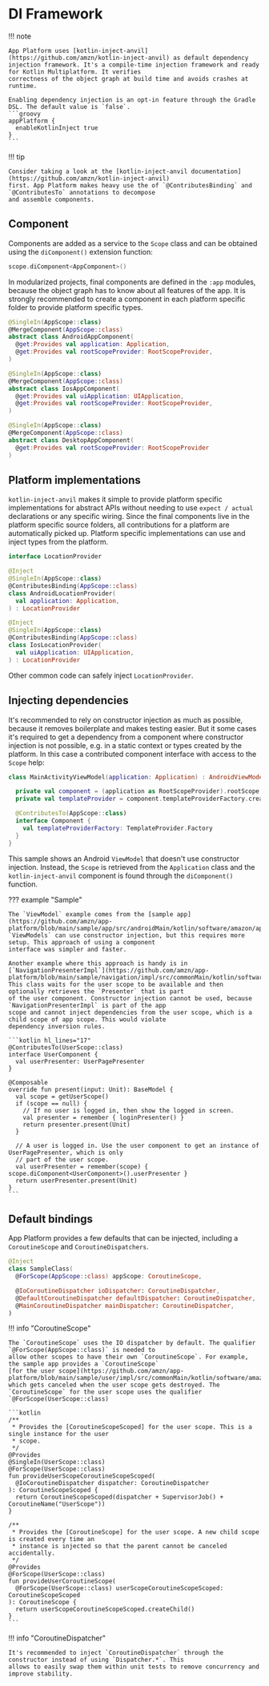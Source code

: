 # DI Framework

!!! note

    App Platform uses [kotlin-inject-anvil](https://github.com/amzn/kotlin-inject-anvil) as default dependency
    injection framework. It's a compile-time injection framework and ready for Kotlin Multiplatform. It verifies
    correctness of the object graph at build time and avoids crashes at runtime.

    Enabling dependency injection is an opt-in feature through the Gradle DSL. The default value is `false`.
    ```groovy
    appPlatform {
      enableKotlinInject true
    }
    ```

!!! tip

    Consider taking a look at the [kotlin-inject-anvil documentation](https://github.com/amzn/kotlin-inject-anvil)
    first. App Platform makes heavy use the of `@ContributesBinding` and `@ContributesTo` annotations to decompose
    and assemble components.

## Component

Components are added as a service to the `Scope` class and can be obtained using the `diComponent()` extension
function:

```kotlin
scope.diComponent<AppComponent>()
```

In modularized projects, final components are defined in the `:app` modules, because the object graph has to
know about all features of the app. It is strongly recommended to create a component in each platform specific
folder to provide platform specific types.

```kotlin title="androidMain"
@SingleIn(AppScope::class)
@MergeComponent(AppScope::class)
abstract class AndroidAppComponent(
  @get:Provides val application: Application,
  @get:Provides val rootScopeProvider: RootScopeProvider,
)
```

```kotlin title="iosMain"
@SingleIn(AppScope::class)
@MergeComponent(AppScope::class)
abstract class IosAppComponent(
  @get:Provides val uiApplication: UIApplication,
  @get:Provides val rootScopeProvider: RootScopeProvider,
)
```

```kotlin title="desktopMain"
@SingleIn(AppScope::class)
@MergeComponent(AppScope::class)
abstract class DesktopAppComponent(
  @get:Provides val rootScopeProvider: RootScopeProvider
)
```

## Platform implementations

`kotlin-inject-anvil` makes it simple to provide platform specific implementations for abstract APIs without needing
to use `expect / actual` declarations or any specific wiring. Since the final components live in the platform specific
source folders, all contributions for a platform are automatically picked up. Platform specific implementations can
use and inject types from the platform.

```kotlin title="commonMain"
interface LocationProvider
```

```kotlin title="androidMain"
@Inject
@SingleIn(AppScope::class)
@ContributesBinding(AppScope::class)
class AndroidLocationProvider(
  val application: Application,
) : LocationProvider
```

```kotlin title="iosMain"
@Inject
@SingleIn(AppScope::class)
@ContributesBinding(AppScope::class)
class IosLocationProvider(
  val uiApplication: UIApplication,
) : LocationProvider
```

Other common code can safely inject `LocationProvider`.

## Injecting dependencies

It's recommended to rely on constructor injection as much as possible, because it removes boilerplate and makes
testing easier. But it some cases it's required to get a dependency from a component where constructor injection
is not possible, e.g. in a static context or types created by the platform. In this case a contributed component
interface with access to the `Scope` help:

```kotlin
class MainActivityViewModel(application: Application) : AndroidViewModel(application) {

  private val component = (application as RootScopeProvider).rootScope.diComponent<Component>()
  private val templateProvider = component.templateProviderFactory.createTemplateProvider()

  @ContributesTo(AppScope::class)
  interface Component {
    val templateProviderFactory: TemplateProvider.Factory
  }
}
```

This sample shows an Android `ViewModel` that doesn't use constructor injection. Instead, the `Scope` is retrieved
from the `Application` class and the `kotlin-inject-anvil` component is found through the `diComponent()` function.

??? example "Sample"

    The `ViewModel` example comes from the [sample app](https://github.com/amzn/app-platform/blob/main/sample/app/src/androidMain/kotlin/software/amazon/app/platform/sample/MainActivityViewModel.kt).
    `ViewModels` can use constructor injection, but this requires more setup. This approach of using a component
    interface was simpler and faster.

    Another example where this approach is handy is in [`NavigationPresenterImpl`](https://github.com/amzn/app-platform/blob/main/sample/navigation/impl/src/commonMain/kotlin/software/amazon/app/platform/sample/navigation/NavigationPresenterImpl.kt).
    This class waits for the user scope to be available and then optionally retrieves the `Presenter` that is part
    of the user component. Constructor injection cannot be used, because `NavigationPresenterImpl` is part of the app
    scope and cannot inject dependencies from the user scope, which is a child scope of app scope. This would violate
    dependency inversion rules.

    ```kotlin hl_lines="17"
    @ContributesTo(UserScope::class)
    interface UserComponent {
      val userPresenter: UserPagePresenter
    }

    @Composable
    override fun present(input: Unit): BaseModel {
      val scope = getUserScope()
      if (scope == null) {
        // If no user is logged in, then show the logged in screen.
        val presenter = remember { loginPresenter() }
        return presenter.present(Unit)
      }

      // A user is logged in. Use the user component to get an instance of UserPagePresenter, which is only
      // part of the user scope.
      val userPresenter = remember(scope) { scope.diComponent<UserComponent>().userPresenter }
      return userPresenter.present(Unit)
    }
    ```

## Default bindings

App Platform provides a few defaults that can be injected, including a `CoroutineScope` and `CoroutineDispatchers`.

```kotlin
@Inject
class SampleClass(
  @ForScope(AppScope::class) appScope: CoroutineScope,

  @IoCoroutineDispatcher ioDispatcher: CoroutineDispatcher,
  @DefaultCoroutineDispatcher defaultDispatcher: CoroutineDispatcher,
  @MainCoroutineDispatcher mainDispatcher: CoroutineDispatcher,
)
```

!!! info "CoroutineScope"

    The `CoroutineScope` uses the IO dispatcher by default. The qualifier `@ForScope(AppScope::class)` is needed to
    allow other scopes to have their own `CoroutineScope`. For example, the sample app provides a `CoroutineScope`
    [for the user scope](https://github.com/amzn/app-platform/blob/main/sample/user/impl/src/commonMain/kotlin/software/amazon/app/platform/sample/user/UserComponent.kt),
    which gets canceled when the user scope gets destroyed. The `CoroutineScope` for the user scope uses the qualifier
    `@ForScope(UserScope::class)

    ```kotlin
    /**
     * Provides the [CoroutineScopeScoped] for the user scope. This is a single instance for the user
     * scope.
     */
    @Provides
    @SingleIn(UserScope::class)
    @ForScope(UserScope::class)
    fun provideUserScopeCoroutineScopeScoped(
      @IoCoroutineDispatcher dispatcher: CoroutineDispatcher
    ): CoroutineScopeScoped {
      return CoroutineScopeScoped(dispatcher + SupervisorJob() + CoroutineName("UserScope"))
    }

    /**
     * Provides the [CoroutineScope] for the user scope. A new child scope is created every time an
     * instance is injected so that the parent cannot be canceled accidentally.
     */
    @Provides
    @ForScope(UserScope::class)
    fun provideUserCoroutineScope(
      @ForScope(UserScope::class) userScopeCoroutineScopeScoped: CoroutineScopeScoped
    ): CoroutineScope {
      return userScopeCoroutineScopeScoped.createChild()
    }
    ```

!!! info "CoroutineDispatcher"

    It's recommended to inject `CoroutineDispatcher` through the constructor instead of using `Dispatcher.*`. This
    allows to easily swap them within unit tests to remove concurrency and improve stability.
